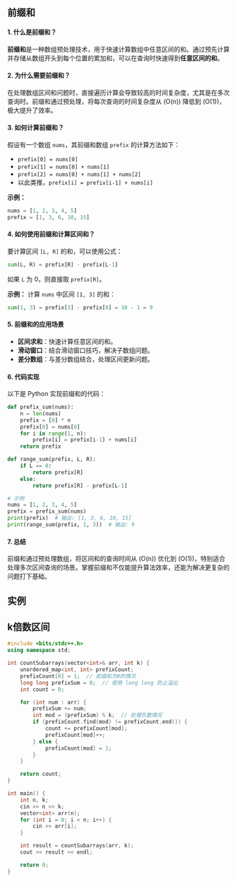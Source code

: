 ## 前缀和

#### 1. 什么是前缀和？
**前缀和**是一种数组预处理技术，用于快速计算数组中任意区间的和。通过预先计算并存储从数组开头到每个位置的累加和，可以在查询时快速得到**任意区间的和**。

#### 2. 为什么需要前缀和？
在处理数组区间和问题时，直接遍历计算会导致较高的时间复杂度，尤其是在多次查询时。前缀和通过预处理，将每次查询的时间复杂度从 \(O(n)\) 降低到 \(O(1)\)，极大提升了效率。

#### 3. 如何计算前缀和？
假设有一个数组 `nums`，其前缀和数组 `prefix` 的计算方法如下：

- `prefix[0] = nums[0]`
- `prefix[1] = nums[0] + nums[1]`
- `prefix[2] = nums[0] + nums[1] + nums[2]`
- 以此类推，`prefix[i] = prefix[i-1] + nums[i]`

**示例：**
```python
nums = [1, 2, 3, 4, 5]
prefix = [1, 3, 6, 10, 15]
```

#### 4. 如何使用前缀和计算区间和？
要计算区间 `[L, R]` 的和，可以使用公式：
```python
sum(L, R) = prefix[R] - prefix[L-1]
```
如果 `L` 为 0，则直接取 `prefix[R]`。

**示例：**
计算 `nums` 中区间 `[1, 3]` 的和：
```python
sum(1, 3) = prefix[3] - prefix[0] = 10 - 1 = 9
```

#### 5. 前缀和的应用场景
- **区间求和**：快速计算任意区间的和。
- **滑动窗口**：结合滑动窗口技巧，解决子数组问题。
- **差分数组**：与差分数组结合，处理区间更新问题。

#### 6. 代码实现
以下是 Python 实现前缀和的代码：

```python
def prefix_sum(nums):
    n = len(nums)
    prefix = [0] * n
    prefix[0] = nums[0]
    for i in range(1, n):
        prefix[i] = prefix[i-1] + nums[i]
    return prefix

def range_sum(prefix, L, R):
    if L == 0:
        return prefix[R]
    else:
        return prefix[R] - prefix[L-1]

# 示例
nums = [1, 2, 3, 4, 5]
prefix = prefix_sum(nums)
print(prefix)  # 输出: [1, 3, 6, 10, 15]
print(range_sum(prefix, 1, 3))  # 输出: 9
```

#### 7. 总结
前缀和通过预处理数组，将区间和的查询时间从 \(O(n)\) 优化到 \(O(1)\)，特别适合处理多次区间查询的场景。掌握前缀和不仅能提升算法效率，还能为解决更复杂的问题打下基础。
## 实例
k倍数区间
---
```cpp
#include <bits/stdc++.h>
using namespace std;

int countSubarrays(vector<int>& arr, int k) {
    unordered_map<int, int> prefixCount;
    prefixCount[0] = 1;  // 前缀和为0的情况
    long long prefixSum = 0;  // 使用 long long 防止溢出
    int count = 0;

    for (int num : arr) {
        prefixSum += num;
        int mod = (prefixSum) % k;  // 处理负数情况
        if (prefixCount.find(mod) != prefixCount.end()) {
            count += prefixCount[mod];
            prefixCount[mod]++;
        } else {
            prefixCount[mod] = 1;
        }
    }

    return count;
}

int main() {
    int n, k;
    cin >> n >> k;
    vector<int> arr(n);
    for (int i = 0; i < n; i++) {
        cin >> arr[i];
    }

    int result = countSubarrays(arr, k);
    cout << result << endl;

    return 0;
}
```
